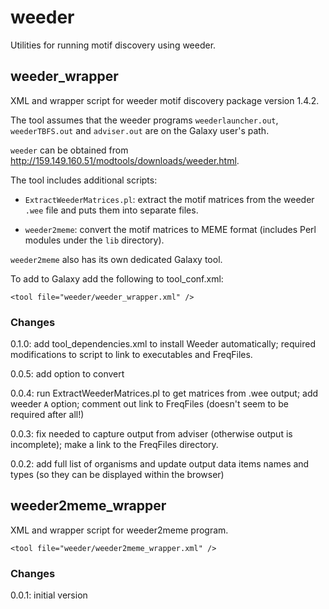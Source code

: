 weeder
======

Utilities for running motif discovery using weeder.

weeder_wrapper
--------------

XML and wrapper script for weeder motif discovery package version 1.4.2.

The tool assumes that the weeder programs `weederlauncher.out`,
`weederTBFS.out` and `adviser.out` are on the Galaxy user's path.

`weeder` can be obtained from <http://159.149.160.51/modtools/downloads/weeder.html>.

The tool includes additional scripts:

 *  `ExtractWeederMatrices.pl`: extract the motif matrices from the weeder
    `.wee` file and puts them into separate files.

 *  `weeder2meme`: convert the motif matrices to MEME format (includes Perl
     modules under the `lib` directory).

`weeder2meme` also has its own dedicated Galaxy tool.

To add to Galaxy add the following to tool_conf.xml:

    <tool file="weeder/weeder_wrapper.xml" />

### Changes ###

0.1.0: add tool_dependencies.xml to install Weeder automatically;
       required modifications to script to link to executables and
       FreqFiles.

0.0.5: add option to convert

0.0.4: run ExtractWeederMatrices.pl to get matrices from .wee output;
       add weeder `A` option; comment out link to FreqFiles (doesn't
       seem to be required after all!)

0.0.3: fix needed to capture output from adviser (otherwise output is
       incomplete); make a link to the FreqFiles directory.

0.0.2: add full list of organisms and update output data items names
       and types (so they can be displayed within the browser)


weeder2meme_wrapper
-------------------

XML and wrapper script for weeder2meme program.

    <tool file="weeder/weeder2meme_wrapper.xml" />

### Changes ###

0.0.1: initial version
